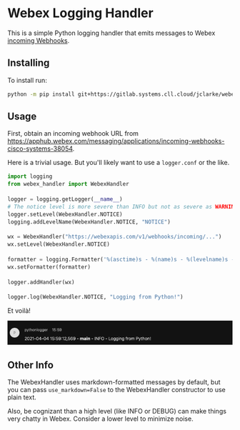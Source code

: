 # Webex Logging Handler

This is a simple Python logging handler that emits messages to Webex [incoming Webhooks](https://apphub.webex.com/messaging/applications/incoming-webhooks-cisco-systems-38054).

## Installing

To install run:

```bash
python -m pip install git+https://gitlab.systems.cll.cloud/jclarke/webex-log-handler.git
```

## Usage

First, obtain an incoming webhook URL from <https://apphub.webex.com/messaging/applications/incoming-webhooks-cisco-systems-38054>.

Here is a trivial usage.  But you'll likely want to use a `logger.conf` or the like.

```python
import logging
from webex_handler import WebexHandler

logger = logging.getLogger(__name__)
# The notice level is more severe than INFO but not as severe as WARNING.
logger.setLevel(WebexHandler.NOTICE)
logging.addLevelName(WebexHandler.NOTICE, "NOTICE")

wx = WebexHandler("https://webexapis.com/v1/webhooks/incoming/...")
wx.setLevel(WebexHandler.NOTICE)

formatter = logging.Formatter('%(asctime)s - %(name)s - %(levelname)s - %(message)s')
wx.setFormatter(formatter)

logger.addHandler(wx)

logger.log(WebexHandler.NOTICE, "Logging from Python!")
```

Et voilà!

![screenshot](static_content/example.png "Example Result")

## Other Info

The WebexHandler uses markdown-formatted messages by default, but you can pass `use_markdown=False` to the WebexHandler constructor to use plain text.

Also, be cognizant than a high level (like INFO or DEBUG) can make things very chatty in Webex.  Consider a lower level to minimize noise.
